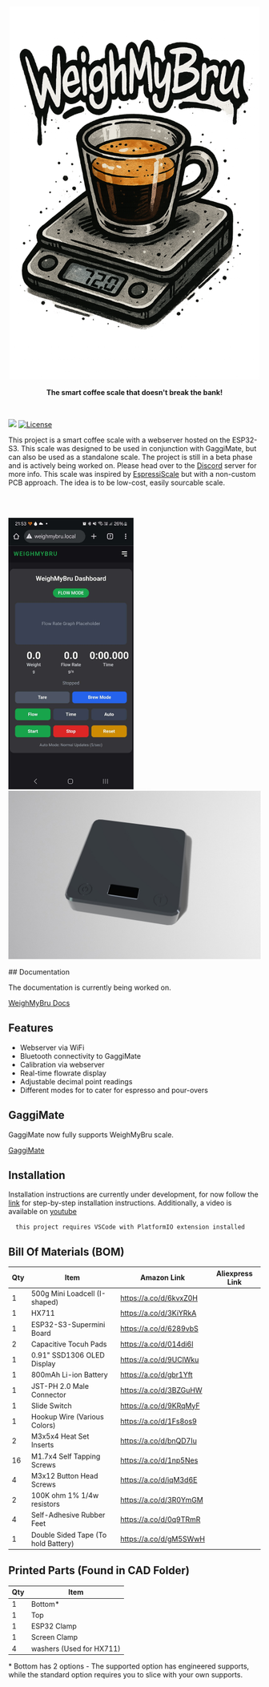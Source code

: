 <p align="center">
<img src="https://raw.githubusercontent.com/031devstudios/weighmybru/refs/heads/master/docs/assets/logo.png" alt="WeighMyBru Dashboard" width="500" height="745"/>
</p>

<p align="center">  <b>The smart coffee scale that doesn't break the bank!</b></p>
<br>

[![](https://dcbadge.limes.pink/api/server/HYp4TSEjSf)](https://discord.gg/HYp4TSEjSf)
[![License](https://img.shields.io/badge/License-CC%20BY--NC--SA%204.0-lightgrey.svg?style=for-the-badge)](LICENSE)

This project is a smart coffee scale with a webserver hosted on the ESP32-S3.
This scale was designed to be used in conjunction with GaggiMate, but can also be used as a standalone scale. The project is still in a beta phase and is actively being worked on. Please head over to the [Discord](https://discord.gg/HYp4TSEjSf) server for more info. This scale was inspired by [EspressiScale](https://www.espressiscale.com) but with a non-custom PCB approach. The idea is to be low-cost, easily sourcable scale.

<br>
<br>
<p>
<img src="docs/assets/dashboard.jpg" alt="WeighMyBru Dashboard" width="250" />
<img src="docs/assets/weighmybru.jpg" alt="WeighMyBru Dashboard" width="700" />
</p>
## Documentation

The documentation is currently being worked on. 

[WeighMyBru Docs](https://031devstudios.github.io/weighmybru-docs/)

## Features

- Webserver via WiFi
- Bluetooth connectivity to GaggiMate
- Calibration via webserver
- Real-time flowrate display
- Adjustable decimal point readings
- Different modes for to cater for espresso and pour-overs

## GaggiMate

GaggiMate now fully supports WeighMyBru scale.

[GaggiMate](https://github.com/jniebuhr/gaggimate)

## Installation

Installation instructions are currently under development, for now follow the [link](https://031devstudios.github.io/weighmybru-docs/#/installation/flashing) for step-by-step installation instructions. Additionally, a video is available on [youtube](https://www.youtube.com/watch?v=O5SP40Liuq0)

```
  this project requires VSCode with PlatformIO extension installed
```

## Bill Of Materials (BOM)

| Qty |           Item                      | Amazon Link | Aliexpress Link |
| --- | ----------------------------------- | -----------------------| --------------- |
|  1  | 500g Mini Loadcell (I-shaped)       | https://a.co/d/6kvxZ0H |  |
|  1  | HX711                               | https://a.co/d/3KiYRkA |  |
|  1  | ESP32-S3-Supermini Board            | https://a.co/d/6289vbS |  |
|  2  | Capacitive Tocuh Pads               | https://a.co/d/014di6l |  |
|  1  | 0.91" SSD1306 OLED Display          | https://a.co/d/9UClWku |  |
|  1  | 800mAh Li-ion Battery               | https://a.co/d/gbr1Yft |  |
|  1  | JST-PH 2.0 Male Connector           | https://a.co/d/3BZGuHW |  |
|  1  | Slide Switch                        | https://a.co/d/9KRqMyF |  |
|  1  | Hookup Wire (Various Colors)        | https://a.co/d/1Fs8os9 |  |
|  2  | M3x5x4 Heat Set Inserts             | https://a.co/d/bnQD7Iu |  |
|  16 | M1.7x4 Self Tapping Screws          | https://a.co/d/1np5Nes |  |
|  4  | M3x12 Button Head Screws            | https://a.co/d/iqM3d6E |  |
|  2  | 100K ohm 1% 1/4w resistors          | https://a.co/d/3R0YmGM |  |
|  4  | Self-Adhesive Rubber Feet           | https://a.co/d/0q9TRmR |  |
|  1  | Double Sided Tape (To hold Battery) | https://a.co/d/gM5SWwH |  |



##           Printed Parts (Found in CAD Folder)

| Qty |           Item                    | 
| --- | ----------------------------------|  
|  1  | Bottom*                           |  
|  1  | Top                               |
|  1  | ESP32 Clamp                       |
|  1  | Screen Clamp                      |
|  4  | washers (Used for HX711)          |

\* Bottom has 2 options - The supported option has engineered supports, while the standard option requires you to slice with your own supports.

